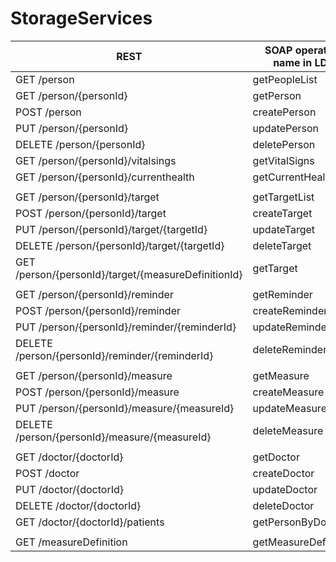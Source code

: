 # StorageServices

|REST   |SOAP operation name in LDS   |
|---|---|
|GET /person|getPeopleList|
|GET /person/{personId}|getPerson|
|POST /person|createPerson|
|PUT /person/{personId}|updatePerson|
|DELETE /person/{personId}|deletePerson|
|GET /person/{personId}/vitalsings|getVitalSigns|
|GET /person/{personId}/currenthealth|getCurrentHealth|
|||
|GET /person/{personId}/target|getTargetList|
|POST /person/{personId}/target|createTarget|
|PUT /person/{personId}/target/{targetId}|updateTarget|
|DELETE /person/{personId}/target/{targetId}|deleteTarget|
|GET /person/{personId}/target/{measureDefinitionId}|getTarget|
|||
|GET /person/{personId}/reminder|getReminder|
|POST /person/{personId}/reminder|createReminder|
|PUT /person/{personId}/reminder/{reminderId}|updateReminder|
|DELETE /person/{personId}/reminder/{reminderId}|deleteReminder|
|||
|GET /person/{personId}/measure|getMeasure|
|POST /person/{personId}/measure|createMeasure|
|PUT /person/{personId}/measure/{measureId}|updateMeasure|
|DELETE /person/{personId}/measure/{measureId}|deleteMeasure|
|||
|GET /doctor/{doctorId}|getDoctor|
|POST /doctor|createDoctor|
|PUT /doctor/{doctorId}|updateDoctor|
|DELETE /doctor/{doctorId}|deleteDoctor|
|GET /doctor/{doctorId}/patients|getPersonByDoctor|
|||
|GET /measureDefinition|getMeasureDefinition|